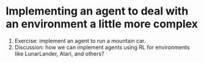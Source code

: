 # Implementing an agent to deal with an environment a little more complex

1. Exercise: implement an agent to run a mountain car. 
1. Discussion: how we can implement agents using RL for environments like LunarLander, Atari, and others?